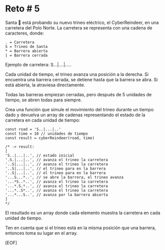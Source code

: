 # Reto # 5

Santa 🎅 está probando su nuevo trineo eléctrico, el CyberReindeer, en una carretera del Polo Norte. La carretera se representa con una cadena de caracteres, donde:


    . = Carretera
    S = Trineo de Santa
    * = Barrera abierta
    | = Barrera cerrada

Ejemplo de carretera: S...|....|.....

Cada unidad de tiempo, el trineo avanza una posición a la derecha. Si encuentra una barrera cerrada, se detiene hasta que la barrera se abra. Si está abierta, la atraviesa directamente.

Todas las barreras empiezan cerradas, pero después de 5 unidades de tiempo, se abren todas para siempre.

Crea una función que simule el movimiento del trineo durante un tiempo dado y devuelva un array de cadenas representando el estado de la carretera en cada unidad de tiempo:

    const road = 'S..|...|..'
    const time = 10 // unidades de tiempo
    const result = cyberReindeer(road, time)

    /* -> result:
    [
    'S..|...|..', // estado inicial
    '.S.|...|..', // avanza el trineo la carretera
    '..S|...|..', // avanza el trineo la carretera
    '..S|...|..', // el trineo para en la barrera
    '..S|...|..', // el trineo para en la barrera
    '...S...*..', // se abre la barrera, el trineo avanza
    '...*S..*..', // avanza el trineo la carretera
    '...*.S.*..', // avanza el trineo la carretera
    '...*..S*..', // avanza el trineo la carretera
    '...*...S..', // avanza por la barrera abierta
    ]
    */

El resultado es un array donde cada elemento muestra la carretera en cada unidad de tiempo.

Ten en cuenta que si el trineo está en la misma posición que una barrera, entonces toma su lugar en el array.

[EOF]
